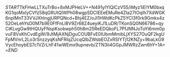 $START$TkFHwLLTXuTrBo+8xMJPHeLV++N491ylYlQlCzV55/iMyz1iElYM0bxqKG1qoMxIyCVfz58qGRUtQlWPh08wgpSDCIEEeEMuRe4ZIa27tOqIh7XdWGK6npIMnT33VVJXhIngjURPQNcd+Bhj4EZ/oJl1HWdKcPkZ5YCI3f0rk9Gmkx4z52OeLehYsD0M7b9E0FfFnLl8V9Zr68Z4ueyiKJ1LuDR/TKonSQ0N66786+qyCiKLvgGw9tHQUyFNspKsobwph50h8m25ReEDQkoFL7PfJNNJoToYi6mm0pvuF8VxKhCvdEgW/9JtMjAXNjDguCOUBFvE0IUbmMmibLjXYS27OuQF2kgUFpMVnrL2Lo3rSnzzyqKsNFRIqZUcqQlbZWsbEOZxRSIYTj12KNZy+9baLkG9VycEhoybES7c1VZrLhF41wWEmx9upnevb/ZTN3Ii4GGpJMWRzZwn6hY+1A==$END$